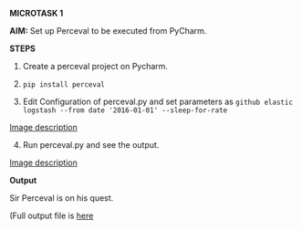 **MICROTASK 1**

**AIM:** Set up Perceval to be executed from PyCharm.

**STEPS** 

1. Create a perceval project on Pycharm.

2. ``` pip install perceval ```

3. Edit Configuration of perceval.py and set parameters as ``` github elastic logstash --from date '2016-01-01' --sleep-for-rate ```

[Image description](https://github.com/ria18405/Microtasks/blob/master/Microtask1/configuration.png)

4. Run perceval.py and see the output.

[Image description](https://github.com/ria18405/Microtasks/blob/master/Microtask1/output.png)

**Output**

Sir Perceval is on his quest.

(Full output file is [here](https://github.com/ria18405/Microtasks/blob/master/Microtask1/output.txt)
